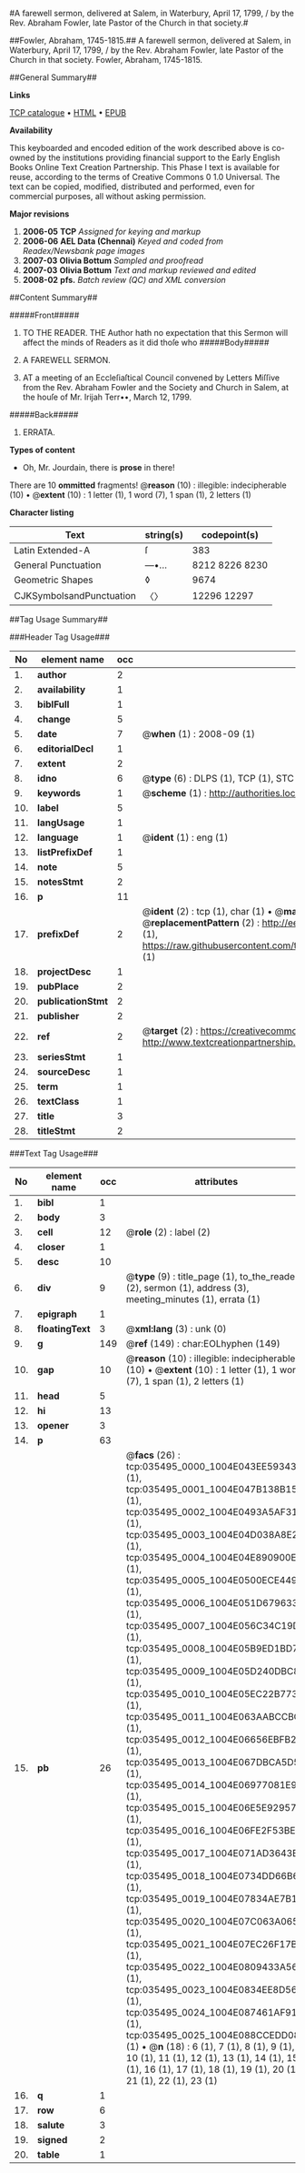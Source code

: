#A farewell sermon, delivered at Salem, in Waterbury, April 17, 1799, / by the Rev. Abraham Fowler, late Pastor of the Church in that society.#

##Fowler, Abraham, 1745-1815.##
A farewell sermon, delivered at Salem, in Waterbury, April 17, 1799, / by the Rev. Abraham Fowler, late Pastor of the Church in that society.
Fowler, Abraham, 1745-1815.

##General Summary##

**Links**

[TCP catalogue](http://www.ota.ox.ac.uk/tcp/)  • 
[HTML](http://tei.it.ox.ac.uk/tcp/Texts-HTML/free/N26/N26685.html)  • 
[EPUB](http://tei.it.ox.ac.uk/tcp/Texts-EPUB/free/N26/N26685.epub)

**Availability**

This keyboarded and encoded edition of the
	       work described above is co-owned by the institutions
	       providing financial support to the Early English Books
	       Online Text Creation Partnership. This Phase I text is
	       available for reuse, according to the terms of Creative
	       Commons 0 1.0 Universal. The text can be copied,
	       modified, distributed and performed, even for
	       commercial purposes, all without asking permission.

**Major revisions**

1. __2006-05__ __TCP__ *Assigned for keying and markup*
1. __2006-06__ __AEL Data (Chennai)__ *Keyed and coded from Readex/Newsbank page images*
1. __2007-03__ __Olivia Bottum__ *Sampled and proofread*
1. __2007-03__ __Olivia Bottum__ *Text and markup reviewed and edited*
1. __2008-02__ __pfs.__ *Batch review (QC) and XML conversion*

##Content Summary##

#####Front#####

1. TO THE READER.
THE Author hath no expectation that this Sermon will affect the minds of Readers as it did thoſe who
#####Body#####

1. A FAREWELL SERMON.

1. AT a meeting of an Eccleſiaſtical Council convened by Letters Miſſive from the Rev. Abraham Fowler and the Society and Church in Salem, at the houſe of Mr. Irijah Terr••, March 12, 1799.

#####Back#####

1. ERRATA.

**Types of content**

  * Oh, Mr. Jourdain, there is **prose** in there!

There are 10 **ommitted** fragments! 
 @__reason__ (10) : illegible: indecipherable (10)  •  @__extent__ (10) : 1 letter (1), 1 word (7), 1 span (1), 2 letters (1)

**Character listing**


|Text|string(s)|codepoint(s)|
|---|---|---|
|Latin Extended-A|ſ|383|
|General Punctuation|—•…|8212 8226 8230|
|Geometric Shapes|◊|9674|
|CJKSymbolsandPunctuation|〈〉|12296 12297|

##Tag Usage Summary##

###Header Tag Usage###

|No|element name|occ|attributes|
|---|---|---|---|
|1.|__author__|2||
|2.|__availability__|1||
|3.|__biblFull__|1||
|4.|__change__|5||
|5.|__date__|7| @__when__ (1) : 2008-09 (1)|
|6.|__editorialDecl__|1||
|7.|__extent__|2||
|8.|__idno__|6| @__type__ (6) : DLPS (1), TCP (1), STC (1), NOTIS (1), IMAGE-SET (1), EVANS-CITATION (1)|
|9.|__keywords__|1| @__scheme__ (1) : http://authorities.loc.gov/ (1)|
|10.|__label__|5||
|11.|__langUsage__|1||
|12.|__language__|1| @__ident__ (1) : eng (1)|
|13.|__listPrefixDef__|1||
|14.|__note__|5||
|15.|__notesStmt__|2||
|16.|__p__|11||
|17.|__prefixDef__|2| @__ident__ (2) : tcp (1), char (1)  •  @__matchPattern__ (2) : ([0-9\-]+):([0-9IVX]+) (1), (.+) (1)  •  @__replacementPattern__ (2) : http://eebo.chadwyck.com/downloadtiff?vid=$1&page=$2 (1), https://raw.githubusercontent.com/textcreationpartnership/Texts/master/tcpchars.xml#$1 (1)|
|18.|__projectDesc__|1||
|19.|__pubPlace__|2||
|20.|__publicationStmt__|2||
|21.|__publisher__|2||
|22.|__ref__|2| @__target__ (2) : https://creativecommons.org/publicdomain/zero/1.0/ (1), http://www.textcreationpartnership.org/docs/. (1)|
|23.|__seriesStmt__|1||
|24.|__sourceDesc__|1||
|25.|__term__|1||
|26.|__textClass__|1||
|27.|__title__|3||
|28.|__titleStmt__|2||


###Text Tag Usage###

|No|element name|occ|attributes|
|---|---|---|---|
|1.|__bibl__|1||
|2.|__body__|3||
|3.|__cell__|12| @__role__ (2) : label (2)|
|4.|__closer__|1||
|5.|__desc__|10||
|6.|__div__|9| @__type__ (9) : title_page (1), to_the_reader (2), sermon (1), address (3), meeting_minutes (1), errata (1)|
|7.|__epigraph__|1||
|8.|__floatingText__|3| @__xml:lang__ (3) : unk (0)|
|9.|__g__|149| @__ref__ (149) : char:EOLhyphen (149)|
|10.|__gap__|10| @__reason__ (10) : illegible: indecipherable (10)  •  @__extent__ (10) : 1 letter (1), 1 word (7), 1 span (1), 2 letters (1)|
|11.|__head__|5||
|12.|__hi__|13||
|13.|__opener__|3||
|14.|__p__|63||
|15.|__pb__|26| @__facs__ (26) : tcp:035495_0000_1004E043EE593430 (1), tcp:035495_0001_1004E047B138B158 (1), tcp:035495_0002_1004E0493A5AF318 (1), tcp:035495_0003_1004E04D038A8E20 (1), tcp:035495_0004_1004E04E890900E8 (1), tcp:035495_0005_1004E0500ECE4498 (1), tcp:035495_0006_1004E051D6796330 (1), tcp:035495_0007_1004E056C34C19D8 (1), tcp:035495_0008_1004E05B9ED1BD70 (1), tcp:035495_0009_1004E05D240DBC80 (1), tcp:035495_0010_1004E05EC22B7738 (1), tcp:035495_0011_1004E063AABCCBC0 (1), tcp:035495_0012_1004E06656EBFB20 (1), tcp:035495_0013_1004E067DBCA5D58 (1), tcp:035495_0014_1004E06977081E98 (1), tcp:035495_0015_1004E06E5E929578 (1), tcp:035495_0016_1004E06FE2F53BE8 (1), tcp:035495_0017_1004E071AD3643B8 (1), tcp:035495_0018_1004E0734DD66B60 (1), tcp:035495_0019_1004E07834AE7B10 (1), tcp:035495_0020_1004E07C063A0650 (1), tcp:035495_0021_1004E07EC26F17B8 (1), tcp:035495_0022_1004E0809433A568 (1), tcp:035495_0023_1004E0834EE8D560 (1), tcp:035495_0024_1004E087461AF918 (1), tcp:035495_0025_1004E088CCEDD080 (1)  •  @__n__ (18) : 6 (1), 7 (1), 8 (1), 9 (1), 10 (1), 11 (1), 12 (1), 13 (1), 14 (1), 15 (1), 16 (1), 17 (1), 18 (1), 19 (1), 20 (1), 21 (1), 22 (1), 23 (1)|
|16.|__q__|1||
|17.|__row__|6||
|18.|__salute__|3||
|19.|__signed__|2||
|20.|__table__|1||

